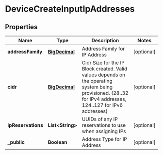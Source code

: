 
# DeviceCreateInputIpAddresses

## Properties
Name | Type | Description | Notes
------------ | ------------- | ------------- | -------------
**addressFamily** | [**BigDecimal**](BigDecimal.md) | Address Family for IP Address |  [optional]
**cidr** | [**BigDecimal**](BigDecimal.md) | Cidr Size for the IP Block created. Valid values depends on the operating system being provisioned. (28..32 for IPv4 addresses, 124..127 for IPv6 addresses) |  [optional]
**ipReservations** | **List&lt;String&gt;** | UUIDs of any IP reservations to use when assigning IPs |  [optional]
**_public** | **Boolean** | Address Type for IP Address |  [optional]



